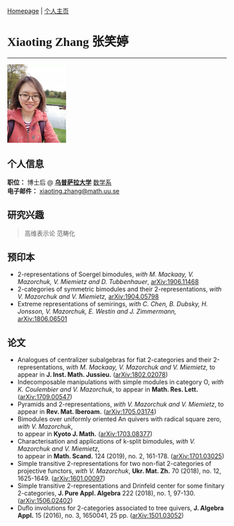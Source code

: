[Homepage](https://xt-zhang.github.io) | [个人主页](https://xt-zhang.github.io/zxt) 

# <span style="font-family:STKaiti;font-size:12;font-color:blue"> Xiaoting Zhang 张笑婷 </span>  
---
<img src="https://raw.githubusercontent.com/xt-zhang/xt-zhang.github.io/master/xt.jpg" width="135" />  

## 个人信息
**职位：**  博士后 @  **[乌普萨拉大学](https://www.uu.se/en)** [数学系](http://math.uu.se/?languageId=1)  <br>
**电子邮件：** [xiaoting.zhang@math.uu.se]()  <br>   

## 研究兴趣
> 高维表示论 范畴化

## 预印本
* 2-representations of Soergel bimodules, _with M. Mackaay, V. Mazorchuk, V. Miemietz and D. Tubbenhauer_, [arXiv:1906.11468](https://arxiv.org/abs/1906.11468)
* 2-categories of symmetric bimodules and their 2-representations, _with V. Mazorchuk and V. Miemietz,_ [arXiv:1904.05798](https://arxiv.org/abs/1904.05798)
* Extreme representations of semirings, _with C. Chen, B. Dubsky, H. Jonsson, V. Mazorchuk, E. Westin and J. Zimmermann,_ [arXiv:1806.06501](https://arxiv.org/abs/1806.06501)

## 论文
* Analogues of centralizer subalgebras for fiat 2-categories and their 2-representations, _with M. Mackaay, V. Mazorchuk and V. Miemietz,_ to appear in **J. Inst. Math. Jussieu.** ([arXiv:1802.02078](https://arxiv.org/abs/1802.02078))
* Indecomposable manipulations with simple modules in category O, _with K. Coulembier and V. Mazorchuk_, to appear in **Math. Res. Lett.** ([arXiv:1709.00547](https://arxiv.org/abs/1709.00547))
* Pyramids and 2-representations, _with V. Mazorchuk and V. Miemietz_, to appear in **Rev. Mat. Iberoam.** ([arXiv:1705.03174](https://arxiv.org/abs/1705.03174))
* Bimodules over uniformly oriented An quivers with radical square zero, _with V. Mazorchuk_, <br> to appear in **Kyoto J. Math.** ([arXiv:1703.08377](https://arxiv.org/abs/1703.08377))
* Characterisation and applications of k-split bimodules, _with V. Mazorchuk and V. Miemietz_, <br> to appear in **Math. Scand.** 124 (2019), no. 2, 161-178. ([arXiv:1701.03025](https://arxiv.org/abs/1701.03025))
* Simple transitive 2-representations for two non-fiat 2-categories of projective functors, _with V. Mazorchuk_, **Ukr. Mat. Zh.** 70 (2018), no. 12, 1625-1649. ([arXiv:1601.00097](http://arxiv.org/abs/1601.00097))
* Simple transitive 2-representations and Drinfeld center for some finitary 2-categories, **J. Pure Appl. Algebra** 222 (2018), no. 1, 97-130. ([arXiv:1506.02402](http://arxiv.org/abs/1506.02402))
* Duflo involutions for 2-categories associated to tree quivers, **J. Algebra Appl.** 15 (2016), no. 3, 1650041, 25 pp. ([arXiv:1501.03052](http://arxiv.org/abs/1501.03052))

